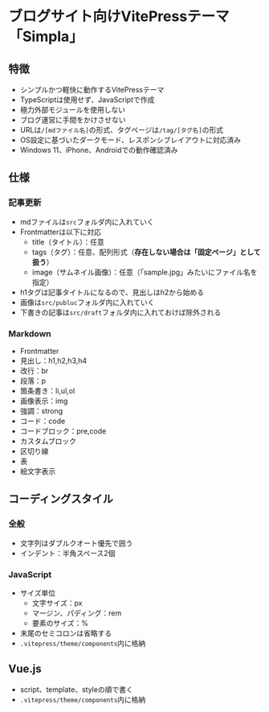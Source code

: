 # ブログサイト向けVitePressテーマ「Simpla」

## 特徴

* シンプルかつ軽快に動作するVitePressテーマ
* TypeScriptは使用せず、JavaScriptで作成
* 極力外部モジュールを使用しない
* ブログ運営に手間をかけさせない
* URLは`/[mdファイル名]`の形式、タグページは`/tag/[タグ名]`の形式
* OS設定に基づいたダークモード、レスポンシブレイアウトに対応済み
* Windows 11、iPhone、Androidでの動作確認済み


## 仕様

### 記事更新

* mdファイルは`src`フォルダ内に入れていく
* Frontmatterは以下に対応
  * title（タイトル）：任意
  * tags（タグ）：任意、配列形式（**存在しない場合は「固定ページ」として扱う**）
  * image（サムネイル画像）：任意（「sample.jpg」みたいにファイル名を指定）
* h1タグは記事タイトルになるので、見出しはh2から始める
* 画像は`src/publuc`フォルダ内に入れていく
* 下書きの記事は`src/draft`フォルダ内に入れておけば除外される


### Markdown

* Frontmatter
* 見出し：h1,h2,h3,h4
* 改行：br
* 段落：p
* 箇条書き：li,ul,ol
* 画像表示：img
* 強調：strong
* コード：code
* コードブロック：pre,code
* カスタムブロック
* 区切り線
* 表
* 絵文字表示


## コーディングスタイル

### 全般

* 文字列はダブルクオート優先で囲う
* インデント：半角スペース2個


### JavaScript

* サイズ単位
  * 文字サイズ：px
  * マージン、パディング：rem
  * 要素のサイズ：%
* 末尾のセミコロンは省略する
* `.vitepress/theme/components`内に格納


## Vue.js

* script、template、styleの順で書く
* `.vitepress/theme/components`内に格納